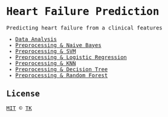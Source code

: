 <samp>

# Heart Failure Prediction

Predicting heart failure from a clinical features

- [Data Analysis](/001.data-analysis-and-pre-processing.ipynb)
- [Preprocessing & Naive Bayes](/002.naive_bayes.ipynb)
- [Preprocessing & SVM](/003.svm.ipynb)
- [Preprocessing & Logistic Regression](/004.logistic_regression.ipynb)
- [Preprocessing & KNN](/005.knn.ipynb)
- [Preprocessing & Decision Tree](/006.decision_tree.ipynb)
- [Preprocessing & Random Forest](/007.random_forest.ipynb)

## License

[MIT](/LICENSE) © [TK](https://iamtk.co)

</samp>
